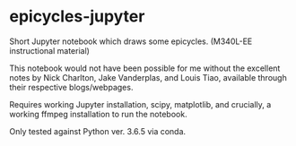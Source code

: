 # epicycles-jupyter
Short Jupyter notebook which draws some epicycles. (M340L-EE instructional material)

This notebook would not have been possible for me without the excellent notes by Nick Charlton, Jake Vanderplas, and Louis Tiao, available through their respective blogs/webpages.

Requires working Jupyter installation, scipy, matplotlib, and crucially, a working ffmpeg installation to run the notebook.

Only tested against Python ver. 3.6.5 via conda.
